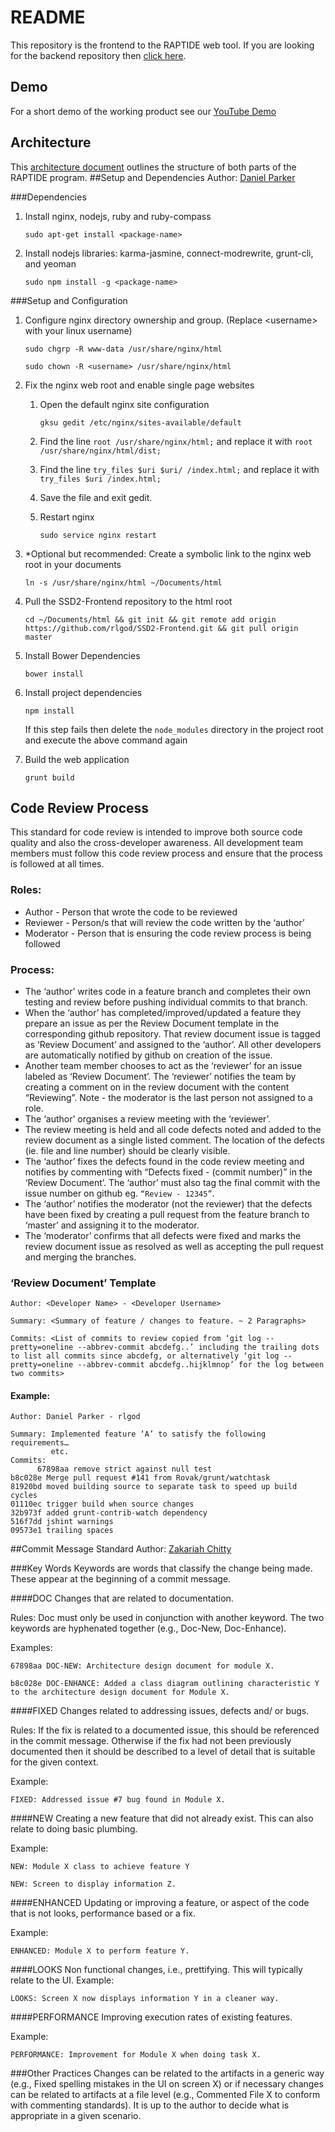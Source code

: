 README
===
This repository is the frontend to the RAPTIDE web tool. If you are looking for the backend repository then [click here](http://github.com/rlgod/SSD2-Backend).
## Demo
For a short demo of the working product see our [YouTube Demo](https://www.youtube.com/watch?v=FUUVBXXRfRU) 
## Architecture
This [architecture document](https://docs.google.com/document/d/1ymm5JxymRaUHveXnVgvbNbWf8D08Hx2GNmioxPNem50/edit#heading=h.br3fwomvrzib) outlines the structure of both parts of the RAPTIDE program.
##Setup and Dependencies
Author: <a href=mailto:dparker.tech@gmail.com>Daniel Parker</a>

###Dependencies
1. Install nginx, nodejs, ruby and ruby-compass
    ```
    sudo apt-get install <package-name>
    ```

2. Install nodejs libraries: karma-jasmine, connect-modrewrite, grunt-cli, and yeoman
    ```
    sudo npm install -g <package-name>
    ```

###Setup and Configuration
1.  Configure nginx directory ownership and group. (Replace &lt;username> with your linux username)
    ```
    sudo chgrp -R www-data /usr/share/nginx/html
    ```

    ```
    sudo chown -R <username> /usr/share/nginx/html
    ```
    
2. Fix the nginx web root and enable single page websites
    1. Open the default nginx site configuration
        ```
        gksu gedit /etc/nginx/sites-available/default
        ```

    2. Find the line ```root /usr/share/nginx/html;``` and replace it with ```root         /usr/share/nginx/html/dist;```
    3. Find the line ```try_files $uri $uri/ /index.html;``` and replace it with ```try_files $uri /index.html;```
    4. Save the file and exit gedit.
    
    5. Restart nginx
        ```
        sudo service nginx restart
        ```
        
        
3. *Optional but recommended: Create a symbolic link to the nginx web root in your documents
    ```
    ln -s /usr/share/nginx/html ~/Documents/html
    ```

4. Pull the SSD2-Frontend repository to the html root
    ```
    cd ~/Documents/html && git init && git remote add origin https://github.com/rlgod/SSD2-Frontend.git && git pull origin master
    ```
5. Install Bower Dependencies
    ```
    bower install
    ```

6. Install project dependencies
    ```
    npm install
    ```
    If this step fails then delete the ```node_modules``` directory in the project root and execute the above         command again

7. Build the web application
    ```
    grunt build
    ```

## Code Review Process
This standard for code review is intended to improve both source code quality and also the cross-developer awareness. All development team members must follow this code review process and ensure that the process is followed at all times.

### Roles:
* Author - Person that wrote the code to be reviewed
* Reviewer - Person/s that will review the code written by the ‘author’
* Moderator - Person that is ensuring the code review process is being followed

### Process:
* The ‘author’ writes code in a feature branch and completes their own testing and review before pushing individual commits to that branch.
* When the ‘author’ has completed/improved/updated a feature they prepare an issue as per the Review Document template in the corresponding github repository. That review document issue is tagged as ‘Review Document’ and assigned to the ‘author’. All other developers are automatically notified by github on creation of the issue.
* Another team member chooses to act as the ‘reviewer’ for an issue labeled as ‘Review Document’. The ‘reviewer’ notifies the team by creating a comment on in the review document with the content “Reviewing”. Note - the moderator is the last person not assigned to a role.
* The ‘author’ organises a review meeting with the ‘reviewer’.
* The review meeting is held and all code defects noted and added to the review document as a single listed comment. The location of the defects (ie. file and line number) should be clearly visible.
* The ‘author’ fixes the defects found in the code review meeting and notifies by commenting with “Defects fixed - (commit number)” in the ‘Review Document’. The ‘author’ must also tag the final commit with the issue number on github eg. ```“Review - 12345”```.
* The ‘author’ notifies the moderator (not the reviewer) that the defects have been fixed by creating a pull request from the feature branch to ‘master’ and assigning it to the moderator.
* The ‘moderator’ confirms that all defects were fixed and marks the review document issue as resolved as well as accepting the pull request and merging the branches. 


### ‘Review Document’ Template
```
Author: <Developer Name> - <Developer Username>

Summary: <Summary of feature / changes to feature. ~ 2 Paragraphs>

Commits: <List of commits to review copied from ‘git log --pretty=oneline --abbrev-commit abcdefg..’ including the trailing dots to list all commits since abcdefg, or alternatively ‘git log --pretty=oneline --abbrev-commit abcdefg..hijklmnop’ for the log between two commits>
```

#### Example:
```
Author: Daniel Parker - rlgod

Summary: Implemented feature ‘A’ to satisfy the following requirements…
         etc.
Commits: 
      67898aa remove strict against null test
b8c028e Merge pull request #141 from Rovak/grunt/watchtask
81920bd moved building source to separate task to speed up build cycles
01110ec trigger build when source changes
32b973f added grunt-contrib-watch dependency
516f7dd jshint warnings
09573e1 trailing spaces
```

##Commit Message Standard
Author: <a href=mailto:zakwak01@gmail.com>Zakariah Chitty</a>

###Key Words
Keywords are words that classify the change being made. These appear at the beginning of a commit message. 

####DOC
Changes that are related to documentation.

Rules:
Doc must only be used in conjunction with another keyword. The two keywords are hyphenated together (e.g., Doc-New, Doc-Enhance). 

Examples: 
```
67898aa DOC-NEW: Architecture design document for module X.

b8c028e DOC-ENHANCE: Added a class diagram outlining characteristic Y to the architecture design document for Module X.
```

####FIXED
Changes related to addressing issues, defects and/ or bugs. 

Rules:
If the fix is related to a documented issue, this should be referenced in the commit message. Otherwise if the fix had not been previously documented then it should be described to a level of detail that is suitable for the given context. 

Example: 
```
FIXED: Addressed issue #7 bug found in Module X.
```

####NEW
Creating a new feature that did not already exist. This can also relate to doing basic plumbing. 

Example: 
```
NEW: Module X class to achieve feature Y

NEW: Screen to display information Z.
```

####ENHANCED
Updating or improving a feature, or aspect of the code that is not looks, performance based or a fix. 

Example: 
```
ENHANCED: Module X to perform feature Y.
```

####LOOKS
Non functional changes, i.e., prettifying. This will typically relate to the UI.
Example: 
```
LOOKS: Screen X now displays information Y in a cleaner way. 
```

####PERFORMANCE
Improving execution rates of existing features. 

Example: 
```
PERFORMANCE: Improvement for Module X when doing task X. 
```

###Other Practices
Changes can be related to the artifacts in a generic way (e.g., Fixed spelling mistakes in the UI on screen X) or if necessary changes can be related to artifacts at a file level (e.g., Commented File X to conform with commenting standards). It is up to the author to decide what is appropriate in a given scenario. 
